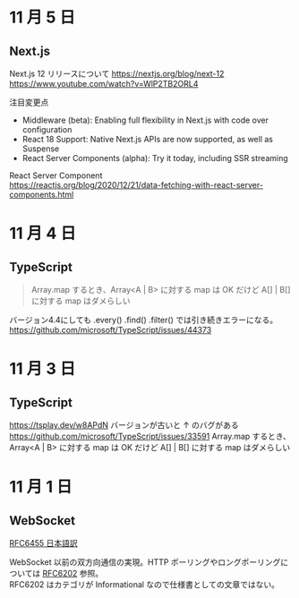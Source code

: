 # 11 月 5 日

## Next.js

Next.js 12 リリースについて
https://nextjs.org/blog/next-12
https://www.youtube.com/watch?v=WlP2TB2ORL4

注目変更点
* Middleware (beta): Enabling full flexibility in Next.js with code over configuration
* React 18 Support: Native Next.js APIs are now supported, as well as Suspense
* React Server Components (alpha): Try it today, including SSR streaming

React Server Component  
https://reactjs.org/blog/2020/12/21/data-fetching-with-react-server-components.html

# 11 月 4 日

## TypeScript

> Array.map するとき、Array<A | B> に対する map は OK だけど A[] | B[] に対する map はダメらしい

バージョン4.4にしても .every() .find() .filter() では引き続きエラーになる。  
https://github.com/microsoft/TypeScript/issues/44373

# 11 月 3 日

## TypeScript

https://tsplay.dev/w8APdN
バージョンが古いと ↑ のバグがある
https://github.com/microsoft/TypeScript/issues/33591
Array.map するとき、Array<A | B> に対する map は OK だけど A[] | B[] に対する map はダメらしい

# 11 月 1 日

## WebSocket

[RFC6455 日本語訳](https://triple-underscore.github.io/RFC6455-ja.html)

WebSocket 以前の双方向通信の実現。HTTP ポーリングやロングポーリングについては [RFC6202](https://datatracker.ietf.org/doc/html/rfc6202) 参照。  
RFC6202 はカテゴリが Informational なので仕様書としての文章ではない。
